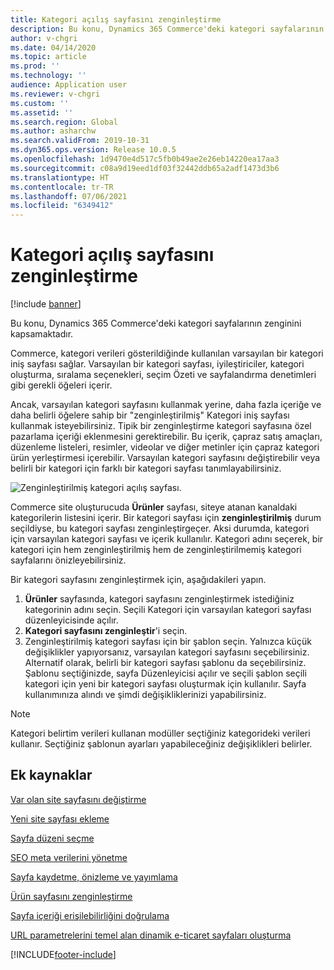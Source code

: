 ```yaml
---
title: Kategori açılış sayfasını zenginleştirme
description: Bu konu, Dynamics 365 Commerce'deki kategori sayfalarının zenginini kapsamaktadır.
author: v-chgri
ms.date: 04/14/2020
ms.topic: article
ms.prod: ''
ms.technology: ''
audience: Application user
ms.reviewer: v-chgri
ms.custom: ''
ms.assetid: ''
ms.search.region: Global
ms.author: asharchw
ms.search.validFrom: 2019-10-31
ms.dyn365.ops.version: Release 10.0.5
ms.openlocfilehash: 1d9470e4d517c5fb0b49ae2e26eb14220ea17aa3
ms.sourcegitcommit: c08a9d19eed1df03f32442ddb65a2adf1473d3b6
ms.translationtype: HT
ms.contentlocale: tr-TR
ms.lasthandoff: 07/06/2021
ms.locfileid: "6349412"
---
```

# <a name="enrich-a-category-landing-page"></a>Kategori açılış sayfasını zenginleştirme

[!include [banner](includes/banner.md)]

Bu konu, Dynamics 365 Commerce'deki kategori sayfalarının zenginini kapsamaktadır.

Commerce, kategori verileri gösterildiğinde kullanılan varsayılan bir kategori iniş sayfası sağlar. Varsayılan bir kategori sayfası, iyileştiriciler, kategori oluşturma, sıralama seçenekleri, seçim Özeti ve sayfalandırma denetimleri gibi gerekli öğeleri içerir. 

Ancak, varsayılan kategori sayfasını kullanmak yerine, daha fazla içeriğe ve daha belirli öğelere sahip bir "zenginleştirilmiş" Kategori iniş sayfası kullanmak isteyebilirsiniz. Tipik bir zenginleştirme kategori sayfasına özel pazarlama içeriği eklenmesini gerektirebilir. Bu içerik, çapraz satış amaçları, düzenleme listeleri, resimler, videolar ve diğer metinler için çapraz kategori ürün yerleştirmesi içerebilir. Varsayılan kategori sayfasını değiştirebilir veya belirli bir kategori için farklı bir kategori sayfası tanımlayabilirsiniz.

![Zenginleştirilmiş kategori açılış sayfası.](./media/CategoryLandingPages.png)

Commerce site oluşturucuda **Ürünler** sayfası, siteye atanan kanaldaki kategorilerin listesini içerir. Bir kategori sayfası için **zenginleştirilmiş** durum seçildiyse, bu kategori sayfası zenginleştirgeçer. Aksi durumda, kategori için varsayılan kategori sayfası ve içerik kullanılır. Kategori adını seçerek, bir kategori için hem zenginleştirilmiş hem de zenginleştirilmemiş kategori sayfalarını önizleyebilirsiniz.

Bir kategori sayfasını zenginleştirmek için, aşağıdakileri yapın.

1. **Ürünler** sayfasında, kategori sayfasını zenginleştirmek istediğiniz kategorinin adını seçin. Seçili Kategori için varsayılan kategori sayfası düzenleyicisinde açılır.
2. **Kategori sayfasını zenginleştir**'i seçin.
3. Zenginleştirilmiş kategori sayfası için bir şablon seçin. Yalnızca küçük değişiklikler yapıyorsanız, varsayılan kategori sayfasını seçebilirsiniz. Alternatif olarak, belirli bir kategori sayfası şablonu da seçebilirsiniz. Şablonu seçtiğinizde, sayfa Düzenleyicisi açılır ve seçili şablon seçili kategori için yeni bir kategori sayfası oluşturmak için kullanılır. Sayfa kullanımınıza alındı ve şimdi değişikliklerinizi yapabilirsiniz.

> [!NOTE]
> Kategori belirtim verileri kullanan modüller seçtiğiniz kategorideki verileri kullanır. Seçtiğiniz şablonun ayarları yapabileceğiniz değişiklikleri belirler.

## <a name="additional-resources"></a>Ek kaynaklar

[Var olan site sayfasını değiştirme](modify-existing-page.md)

[Yeni site sayfası ekleme](add-new-page.md)

[Sayfa düzeni seçme](select-page-layouts.md)

[SEO meta verilerini yönetme](manage-seo-metadata.md)

[Sayfa kaydetme, önizleme ve yayımlama](save-preview-publish-page.md)

[Ürün sayfasını zenginleştirme](enrich-product-page.md)

[Sayfa içeriği erişilebilirliğini doğrulama](verify-accessibility.md)

[URL parametrelerini temel alan dinamik e-ticaret sayfaları oluşturma](create-dynamic-pages.md)


[!INCLUDE[footer-include](../includes/footer-banner.md)]
